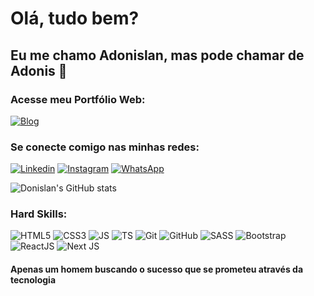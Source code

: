 # Olá, tudo bem? 
## Eu me chamo Adonislan, mas pode chamar de Adonis 🫡

### Acesse meu Portfólio Web: 
[![Blog](https://img.shields.io/website-up-down-green-red/http/monip.org.svg)](https://portfolio-profissional-drab.vercel.app/index.html)

### Se conecte comigo nas minhas redes: 

[![Linkedin](https://img.shields.io/badge/LinkedIn-0077B5?style=for-the-badge&logo=linkedin&logoColor=white)](https://www.linkedin.com/in/adonislan-silva/) [![Instagram](https://img.shields.io/badge/Instagram-E4405F?style=for-the-badge&logo=instagram&logoColor=white)](https://www.instagram.com/donislan/) [![WhatsApp](https://img.shields.io/badge/WhatsApp-25D366?style=for-the-badge&logo=whatsapp&logoColor=white)](https://api.whatsapp.com/send?phone=+5582999203503&text=Ol%C3%A1%2C+tudo+bem%3F)

![Donislan's GitHub stats](https://github-readme-stats.vercel.app/api?username=donislan&show_icons=true&theme=dark)

### Hard Skills:

![HTML5](https://img.shields.io/badge/HTML5-E34F26?style=for-the-badge&logo=html5&logoColor=white)
![CSS3](https://img.shields.io/badge/CSS3-1572B6?style=for-the-badge&logo=css3&logoColor=white)
![JS](https://img.shields.io/badge/JavaScript-323330?style=for-the-badge&logo=javascript&logoColor=F7DF1E)
![TS](https://img.shields.io/badge/TypeScript-007ACC?style=for-the-badge&logo=typescript&logoColor=white)
![Git](https://img.shields.io/badge/git-%23F05033.svg?style=for-the-badge&logo=git&logoColor=white)
![GitHub](https://img.shields.io/badge/github-%23121011.svg?style=for-the-badge&logo=github&logoColor=white)
![SASS](https://img.shields.io/badge/Sass-CC6699?style=for-the-badge&logo=sass&logoColor=white)
![Bootstrap](https://img.shields.io/badge/Bootstrap-563D7C?style=for-the-badge&logo=bootstrap&logoColor=white)
![ReactJS](https://img.shields.io/badge/React-20232A?style=for-the-badge&logo=react&logoColor=61DAFB)
![Next JS](https://img.shields.io/badge/Next-black?style=for-the-badge&logo=next.js&logoColor=white)

#### Apenas um homem buscando o sucesso que se prometeu através da tecnologia
